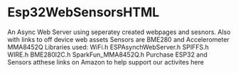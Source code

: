 # Esp32WebSensorsHTML
An Async Web Server using seperatey created webpages and sesnors. Also with links to off device web assets
Sensors are BME280 and Accelerometer MMA8452Q
Libraries used:
WiFi.h
ESPAsynchWebServer.h
SPIFFS.h
WIRE.h
BME280I2C.h
SparkFun_MMA8452Q.h
Purchase ESP32 and Sensors atthese links on Amazon to help support our activites here
